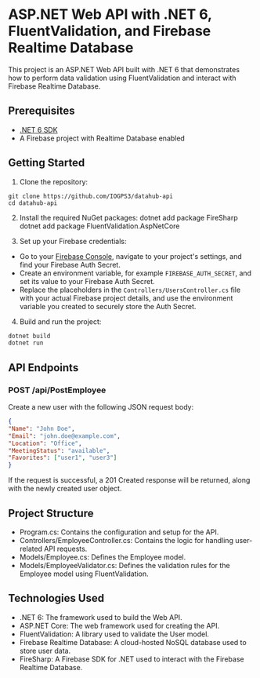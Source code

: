 # ASP.NET Web API with .NET 6, FluentValidation, and Firebase Realtime Database

This project is an ASP.NET Web API built with .NET 6 that demonstrates how to perform data validation using FluentValidation and interact with Firebase Realtime Database.

## Prerequisites

- [.NET 6 SDK](https://dotnet.microsoft.com/download/dotnet/6.0)
- A Firebase project with Realtime Database enabled

## Getting Started

1. Clone the repository:
```
git clone https://github.com/IOGPS3/datahub-api
cd datahub-api
```

2. Install the required NuGet packages:
dotnet add package FireSharp
dotnet add package FluentValidation.AspNetCore

3. Set up your Firebase credentials:

- Go to your [Firebase Console](https://console.firebase.google.com/), navigate to your project's settings, and find your Firebase Auth Secret.
- Create an environment variable, for example `FIREBASE_AUTH_SECRET`, and set its value to your Firebase Auth Secret.
- Replace the placeholders in the `Controllers/UsersController.cs` file with your actual Firebase project details, and use the environment variable you created to securely store the Auth Secret.

4. Build and run the project:
```cmd
dotnet build
dotnet run
```

## API Endpoints

### POST /api/PostEmployee

Create a new user with the following JSON request body:

```json
{
"Name": "John Doe",
"Email": "john.doe@example.com",
"Location": "Office",
"MeetingStatus": "available",
"Favorites": ["user1", "user3"]
}
```
If the request is successful, a 201 Created response will be returned, along with the newly created user object.

## Project Structure
- Program.cs: Contains the configuration and setup for the API.
- Controllers/EmployeeController.cs: Contains the logic for handling user-related API requests.
- Models/Employee.cs: Defines the Employee model.
- Models/EmployeeValidator.cs: Defines the validation rules for the Employee model using FluentValidation.
 
## Technologies Used
- .NET 6: The framework used to build the Web API.
- ASP.NET Core: The web framework used for creating the API.
- FluentValidation: A library used to validate the User model.
- Firebase Realtime Database: A cloud-hosted NoSQL database used to store user data.
- FireSharp: A Firebase SDK for .NET used to interact with the Firebase Realtime Database.
